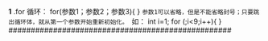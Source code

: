 **1** .for 循环：
for(参数1；参数2；参数3){
}
`参数1可以省略，但是不能省略封号；只要跳出循环体，就从第一个参数开始重新初始化。
`如：
int i=1;
for (;i<9;i++){
}
##################################################
